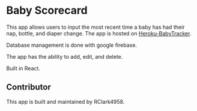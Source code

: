 # Baby Scorecard

This app allows users to input the most recent time a baby has had their nap, bottle, and diaper change. The app is hosted on [Heroku-BabyTracker](https://pure-atoll-55614.herokuapp.com/).

Database management is done with google firebase. 

The app has the ability to add, edit, and delete.

Built in React.

## Contributor

This app is built and maintained by RClark4958.
